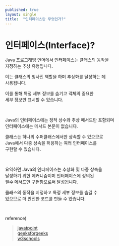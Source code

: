 ```yaml
---
published: true
layout: single
title:  "인터페이스란 무엇인가?"
---
```


# 인터페이스(Interface)?

Java 프로그래밍 언어에서 인터페이스는 클래스의 동작을  
지정하는 추상 유형입니다.  

이는 클래스의 청사진 역할을 하며 추상화를 달성하는 데  
사용됩니다.  

이를 통해 특정 세부 정보를 숨기고 객체의 중요한  
세부 정보만 표시할 수 있습니다.  

<br>

Java의 인터페이스에는 정적 상수와 추상 메서드만 포함되며  
인터페이스에는 메서드 본문이 없습니다.  

클래스는 하나의 수퍼클래스에서만 상속할 수 있으므로  
Java에서 다중 상속을 허용하는 여러 인터페이스를  
구현할 수 있습니다.  

<br>

요약하면 Java의 인터페이스는 추상화 및 다중 상속을  
달성하기 위한 메커니즘이며 인터페이스에 정의된  
필수 메서드만 구현함으로써 달성됩니다.  

클래스의 동작을 지정하고 특정 세부 정보를 숨길 수  
있으므로 더 안전한 코드를 만들 수 있습니다.  

<br>

reference)  
>[javatpoint](https://www.javatpoint.com/interface-in-java)  
>[geeksforgeeks](https://www.geeksforgeeks.org/interfaces-in-java/)  
>[w3schools](https://www.w3schools.com/java/java_interface.asp)  
